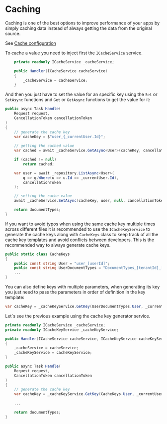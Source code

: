 # Caching

Caching is one of the best options to improve performance of your apps by simply caching data instead of always getting
the data from the original source.

See [Cache configuration](configurations.md#cache)

To cache a value you need to inject first the `ICacheService` service.

```csharp
    private readonly ICacheService _cacheService;

    public Handler(ICacheService cacheService)
    {
        _cacheService = cacheService;
    }
```

And then you just have to set the value for an specific key using the `Set` or `SetAsync` functions and `Get`
or `GetAsync` functions to get the value for it:

```csharp
public async Task Handle(
    Request request,
    CancellationToken cancellationToken
)
{
    // generate the cache key
    var cacheKey = $"user_{_currentUser.Id}";
    
    // getting the cached value
    var cached = await _cacheService.GetAsync<User>(cacheKey, cancellationToken);

    if (cached != null)
        return cached;

    var user = await _repository.ListAsync<User>(
        q => q.Where(u => u.Id == _currentUser.Id),
        cancellationToken
    );

    // setting the cache value
    await _cacheService.SetAsync(cacheKey, user, null, cancellationToken);

    return documentTypes;
}
```

If you want to avoid typos when using the same cache key multiple times across different files it is recommended to use
the `ICacheKeyService` to generate the cache keys along with `CacheKeys` class to keep track of all the cache key
templates and avoid conflicts between developers.
This is the recommended way to always generate cache keys.

```csharp
public static class CacheKeys
{
    public const string User = "user_[userId]";
    public const string UserDocumentTypes = "DocumentTypes_[tenantId]_[userId]";
    ...
}
```

You can also define keys with multiple parameters, when generating its key you just need to pass the parameters in
order of definition in the key template:

```csharp
var cacheKey = _cacheKeyService.GetKey(UserDocumentTypes.User, _currentUser.TenantId.ToString(), _currentUser.Id.ToString());
```

Let´s see the previous example using the cache key generator service.

```csharp
private readonly ICacheService _cacheService;
private readonly ICacheKeyService _cacheKeyService;

public Handler(ICacheService cacheService, ICacheKeyService cacheKeyService)
{
    _cacheService = cacheService;
    _cacheKeyService = cacheKeyService;
}

public async Task Handle(
    Request request,
    CancellationToken cancellationToken
)
{
    // generate the cache key
    var cacheKey = _cacheKeyService.GetKey(CacheKeys.User, _currentUser.Id.ToString());
    
    ...

    return documentTypes;
}
```
